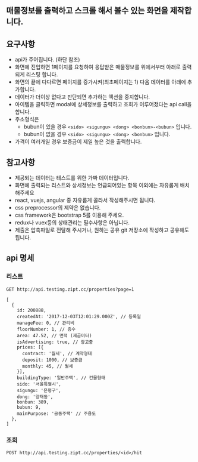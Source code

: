 ## 매물정보를 출력하고 스크롤 해서 볼수 있는 화면을 제작합니다.

## 요구사항

- api가 주어집니다. (하단 참조)
- 화면에 진입하면 1페이지를 요청하여 응답받은 매물정보를 위에서부터 아래로 출력되게 리스팅 합니다.
- 화면의 끝에 다다르면 페이지를 증가시켜(최초페이지는 1) 다음 데이터를 아래에 추가합니다.
- 데이터가 더이상 없다고 판단되면 추가하는 액션을 중지합니다.
- 아이템을 클릭하면 modal에 상세정보를 출력하고 조회가 이루어졌다는 api call을 합니다.
- 주소형식은 
  - bubun이 있을 경우 `<sido> <sigungu> <dong> <bonbun>-<bubun>` 입니다.
  - bubun이 없을 경우 `<sido> <sigungu> <dong> <bonbun>` 입니다.
- 가격이 여러개일 경우 보증금이 제일 높은 것을 출력합니다.

## 참고사항
- 제공되는 데이터는 테스트를 위한 가짜 데이터입니다.
- 화면에 출력되는 리스트와 상세정보는 언급되어있는 항목 이외에는 자유롭게 배치해주세요
- react, vuejs, angular 중 자유롭게 골라서 작성해주시면 됩니다.
- css preprocessor의 제약은 없습니다.
- css framework은 bootstrap 5를 이용해 주세요.
- redux나 vuex등의 상태관리는 필수사항은 아닙니다.
- 제출은 압축파일로 전달해 주시거나, 원하는 공유 git 저장소에 작성하고 공유해도 됩니다.

## api 명세
### 리스트
`GET http://api.testing.zipt.cc/properties?page=1`
```
[
  {
    id: 200888,
    createdAt: '2017-12-03T12:01:29.000Z', // 등록일
    manageFee: 0, // 관리비
    floorNumber: 1, // 층수
    area: 47.52, // 면적 (제곱미터)
    isAdvertising: true, // 광고중
    prices: [{
      contract: '월세', // 계약형태
      deposit: 1000, // 보증금
      monthly: 45, // 월세
    }],
    buildingType: '일반주택', // 건물형태
    sido: '서울특별시',
    sigungu: '은평구',
    dong: '양재동',
    bonbun: 389,
    bubun: 9,
    mainPurpose: '공동주택' // 주용도
  },
]
```
  
### 조회
`POST http://api.testing.zipt.cc/properties/<id>/hit`
